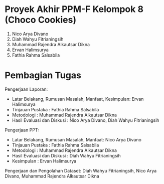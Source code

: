 # Proyek Akhir PPM-F Kelompok 8 (Choco Cookies)

1. Nico Arya Divano
2. Diah Wahyu Fitrianingsih
3. Muhammad Rajendra Alkautsar Dikna
4. Ervan Halimsurya
5. Fathia Rahma Salsabila

# Pembagian Tugas

Pengerjaan Laporan:
- Latar Belakang, Rumusan Masalah, Manfaat, Kesimpulan: Ervan Halimsurya
- Tinjauan Pustaka : Fathia Rahma Salsabila
- Metodologi : Muhammad Rajendra Alkautsar Dikna
- Hasil Evaluasi dan Diskusi : Nico Arya Divano, Diah Wahyu Fitrianingsih

Pengerjaan PPT:
- Latar Belakang, Rumusan Masalah, Manfaat: Nico Arya Divano
- Tinjauan Pustaka : Fathia Rahma Salsabila
- Metodologi : Muhammad Rajendra Alkautsar Dikna
- Hasil Evaluasi dan Diskusi : Diah Wahyu Fitrianingsih
- Kesimpulan : Ervan Halimsurya

Pengerjaan dan Pengolahan Dataset:
Diah Wahyu Fitrianingsih, Nico Arya Divano, Muhammad Rajendra Alkautsar Dikna
